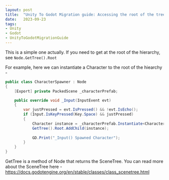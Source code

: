```yaml
---
layout: post
title:  "Unity To Godot Migration guide: Accessing the root of the tree"
date:   2023-09-23
tags:
- Unity
- Godot
- UnityToGodotMigrationGuide
---
```

This is a simple one actually. If you need to get at the root of the hierarchy, see `Node.GetTree().Root`

For example, here we can instantiate a Character to the root of the hiearchy - 

```csharp
public class CharacterSpawner : Node
{
    [Export] private PackedScene _characterPrefab;

    public override void _Input(InputEvent evt)
    {
        var justPressed = evt.IsPressed() && !evt.IsEcho();
        if (Input.IsKeyPressed(Key.Space) && justPressed)
        {
            Character instance = _characterPrefab.Instantiate<Character>();
            GetTree().Root.AddChild(instance);
            
            GD.Print("_Input() Spawned Character");
        }
    }
}
```

GetTree is a method of Node that returns the SceneTree.  You can read more about the SceneTree here - 
<https://docs.godotengine.org/en/stable/classes/class_scenetree.html>
